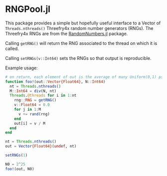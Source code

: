 # RNGPool.jl

This package provides a simple but hopefully useful interface to a Vector of ```Threads.nthreads()``` Threefry4x random number generators (RNGs). The Threefry4x RNGs are from the [RandomNumbers.jl](https://github.com/sunoru/RandomNumbers.jl) package.

Calling ```getRNG()``` will return the RNG associated to the thread on which it is called.

Calling ```setRNGs(v::Int64)``` sets the RNGs so that output is reproducible.

Example usage:

```julia
# on return, each element of out is the average of many Uniform(0,1) pseudo-random variates
function foo!(out::Vector{Float64}, N::Int64)
  nt = Threads.nthreads()
  M::Int64 = div(N, nt)
  Threads.@threads for i in 1:nt
    rng::RNG = getRNG()
    v::Float64 = 0.0
    for j in 1:M
      v += rand(rng)
    end
    out[i] = v / M
  end
end

nt = Threads.nthreads()
out = Vector{Float64}(undef, nt)

setRNGs(1)

N0 = 2^25
foo!(out, N0)
```
